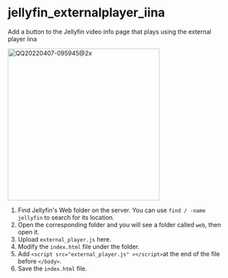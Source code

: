# jellyfin_externalplayer_iina

 Add a button to the Jellyfin video info page that plays using the external player iina
 
<img width="354" alt="QQ20220407-095945@2x" src="https://user-images.githubusercontent.com/33082768/162105320-0318ab4b-d937-4ad1-bab1-e67bbed798c3.png">


1. Find Jellyfin's Web folder on the server. You can use `find / -name jellyfin` to search for its location. 
2. Open the corresponding folder and you will see a folder called `web`, then open it.
3. Upload `external_player.js` here.
4. Modify the `index.html` file under the folder.
5. Add `<script src="external_player.js" ></script>`at the end of the file before `</body>`.
6. Save the `index.html` file.
